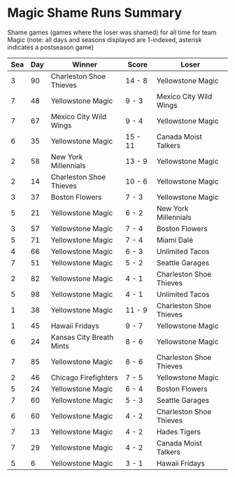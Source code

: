 # Magic Shame Runs Summary



Shame games (games where the loser was shamed) for all time for team Magic (note: all days and seasons displayed are 1-indexed, asterisk indicates a postseason game)


| Sea | Day | Winner | Score | Loser | 
| ------ |------ |------ |------ |------ |
| 3 | 90 | Charleston Shoe Thieves | 14 - 8 | Yellowstone Magic | 
| 7 | 48 | Yellowstone Magic | 9 - 3 | Mexico City Wild Wings | 
| 7 | 67 | Mexico City Wild Wings | 9 - 4 | Yellowstone Magic | 
| 6 | 35 | Yellowstone Magic | 15 - 11 | Canada Moist Talkers | 
| 2 | 58 | New York Millennials | 13 - 9 | Yellowstone Magic | 
| 2 | 14 | Charleston Shoe Thieves | 10 - 6 | Yellowstone Magic | 
| 3 | 37 | Boston Flowers | 7 - 3 | Yellowstone Magic | 
| 5 | 21 | Yellowstone Magic | 6 - 2 | New York Millennials | 
| 3 | 57 | Yellowstone Magic | 7 - 4 | Boston Flowers | 
| 5 | 71 | Yellowstone Magic | 7 - 4 | Miami Dalé | 
| 4 | 66 | Yellowstone Magic | 6 - 3 | Unlimited Tacos | 
| 7 | 51 | Yellowstone Magic | 5 - 2 | Seattle Garages | 
| 2 | 82 | Yellowstone Magic | 4 - 1 | Charleston Shoe Thieves | 
| 5 | 98 | Yellowstone Magic | 4 - 1 | Unlimited Tacos | 
| 1 | 38 | Yellowstone Magic | 11 - 9 | Charleston Shoe Thieves | 
| 1 | 45 | Hawaii Fridays | 9 - 7 | Yellowstone Magic | 
| 6 | 24 | Kansas City Breath Mints | 8 - 6 | Yellowstone Magic | 
| 7 | 85 | Yellowstone Magic | 8 - 6 | Charleston Shoe Thieves | 
| 2 | 46 | Chicago Firefighters | 7 - 5 | Yellowstone Magic | 
| 5 | 24 | Yellowstone Magic | 6 - 4 | Boston Flowers | 
| 7 | 60 | Yellowstone Magic | 5 - 3 | Seattle Garages | 
| 6 | 60 | Yellowstone Magic | 4 - 2 | Charleston Shoe Thieves | 
| 7 | 13 | Yellowstone Magic | 4 - 2 | Hades Tigers | 
| 7 | 29 | Yellowstone Magic | 4 - 2 | Canada Moist Talkers | 
| 5 | 6 | Yellowstone Magic | 3 - 1 | Hawaii Fridays | 


